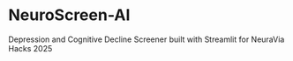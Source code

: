 # NeuroScreen-AI
Depression and Cognitive Decline Screener built with Streamlit for NeuraVia Hacks 2025
